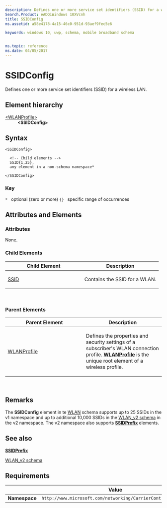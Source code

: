 ```yaml
---
description: Defines one or more service set identifiers (SSID) for a wireless LAN.
Search.Product: eADQiWindows 10XVcnh
title: SSIDConfig
ms.assetid: a58e4178-4a15-46c0-951d-93aef9fec5e6

keywords: windows 10, uwp, schema, mobile broadband schema


ms.topic: reference
ms.date: 04/05/2017
---
```


# SSIDConfig


Defines one or more service set identifiers (SSID) for a wireless LAN.

## Element hierarchy

<dl>
<dt><a href="element-wlanprofile.md">&lt;WLANProfile&gt;</a></dt>
<dd><b>&lt;SSIDConfig&gt;</b></dd>
</dl>

## Syntax

``` syntax
<SSIDConfig>

  <!-- Child elements -->
  SSID{1,25},
  any element in a non-schema namespace*

</SSIDConfig>
```

### Key

`*`   optional (zero or more)
`{}`   specific range of occurrences
## Attributes and Elements


### Attributes

None.

### Child Elements

<table>
<colgroup>
<col width="50%" />
<col width="50%" />
</colgroup>
<thead>
<tr class="header">
<th>Child Element</th>
<th>Description</th>
</tr>
</thead>
<tbody>
<tr class="odd">
<td><a href="element-ssid.md">SSID</a> </td>
<td><p>Contains the SSID for a WLAN.</p></td>
</tr>
</tbody>
</table>

 

### Parent Elements

<table>
<colgroup>
<col width="50%" />
<col width="50%" />
</colgroup>
<thead>
<tr class="header">
<th>Parent Element</th>
<th>Description</th>
</tr>
</thead>
<tbody>
<tr class="odd">
<td><a href="element-wlanprofile.md">WLANProfile</a> </td>
<td><p>Defines the properties and security settings of a subscriber's WLAN connection profile. <a href="element-wlanprofile.md"><strong>WLANProfile</strong></a>  is the unique root element of a wireless profile.</p></td>
</tr>
</tbody>
</table>

 

## Remarks

The **SSIDConfig** element in te [WLAN](schema-root.md) schema supports up to 25 SSIDs in the v1 namespace and up to additional 10,000 SSIDs in the [WLAN\_v2 schema](../wlan-v2/schema-root.md) in the v2 namespace. The v2 namespace also supports [**SSIDPrefix**](../wlan-v2/element-ssidprefix.md) elements.

## See also


[**SSIDPrefix**](../wlan-v2/element-ssidprefix.md)

[WLAN\_v2 schema](../wlan-v2/schema-root.md)

## Requirements

|          | Value        |
|----------|--------------|
| **Namespace** | `http://www.microsoft.com/networking/CarrierControl/WLAN/v1` |

 

 
